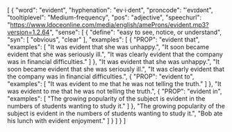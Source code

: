 [
    {
        "word": "evident",
        "hyphenation": "ev‧i‧dent",
        "proncode": "ˈevɪdənt",
        "tooltiplevel": "Medium-frequency",
        "pos": "adjective",
        "speechurl": "https://www.ldoceonline.com/media/english/ameProns/evident.mp3?version=1.2.64",
        "sense": [
            {
                "define": "easy to see, notice, or understand",
                "syn": [
                    "obvious",
                    "clear"
                ],
                "examples": [
                    {
                        "PROP": "evident that",
                        "examples": [
                            "It was evident that she was unhappy.",
                            "It soon became evident that she was seriously ill.",
                            "It was clearly evident that the company was in financial difficulties."
                        ]
                    },
                    "It was evident that she was unhappy.",
                    "It soon became evident that she was seriously ill.",
                    "It was clearly evident that the company was in financial difficulties.",
                    {
                        "PROP": "evident to",
                        "examples": [
                            "It was evident to me that he was not telling the truth."
                        ]
                    },
                    "It was evident to me that he was not telling the truth.",
                    {
                        "PROP": "evident in",
                        "examples": [
                            "The growing popularity of the subject is evident in the numbers of students wanting to study it."
                        ]
                    },
                    "The growing popularity of the subject is evident in the numbers of students wanting to study it.",
                    "Bob ate his lunch with evident enjoyment."
                ]
            }
        ]
    }
]